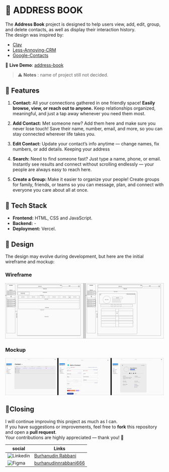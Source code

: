 # 📘 ADDRESS BOOK

The **Address Book** project is designed to help users view, add, edit, group, and delete contacts, as well as display their interaction history.  
The design was inspired by:

- [Clay ](https://clay.earth/)
- [Less-Annoying-CRM](https://www.lessannoyingcrm.com/)
- [Google-Contacts](https://contacts.google.com/)

🔗 **Live Demo**: [address-book](https://address-book-six-theta.vercel.app/)

> ⚠️ **Notes** : name of project still not decided.

## 🌟 Features

1. **Contact:** All your connections gathered in one friendly space! **Easily browse, view, or reach out to anyone.** Keep relationships organized, meaningful, and just a tap away whenever you need them most.

2. **Add Contact:** Met someone new? Add them here and make sure you never lose touch! Save their name, number, email, and more, so you can stay connected wherever life takes you.

3. **Edit Contact:** Update your contact’s info anytime — change names, fix numbers, or add details. Keeping your address

4. **Search:** Need to find someone fast? Just type a name, phone, or email. Instantly see results and connect without scrolling endlessly — your people are always easy to reach here.

5. **Create a Group:** Make it easier to organize your people! Create groups for family, friends, or teams so you can message, plan, and connect with everyone you care about all at once.

## 🧩 Tech Stack

- **Frontend:** HTML, CSS and JavaScript.
- **Backend:** -
- **Deployment:** Vercel.

## 🎨 Design

The design may evolve during development, but here are the initial wireframe and mockup:

### Wireframe

![wireframe](/images/design/wireframe.svg)

### Mockup

![design](/images/design/mockup.svg)

## 🏁Closing

I will continue improving this project as much as I can.  
If you have suggestions or improvements, feel free to **fork** this repository and open a **pull request**.  
Your contributions are highly appreciated — thank you! 🙏

| social                                                                                                      | Links                                                                                                                                 |
| ----------------------------------------------------------------------------------------------------------- | ------------------------------------------------------------------------------------------------------------------------------------- |
| ![Linkedin](https://img.shields.io/badge/LinkedIn-0077B5?style=for-the-badge&logo=linkedin&logoColor=white) | [Burhanudin Rabbani](https://www.linkedin.com/in/burhanudin-rabbani-ba1033362/)                                                       |
| ![Figma](https://img.shields.io/badge/Figma-F24E1E?style=for-the-badge&logo=figma&logoColor=white)          | [burhanudinnrabbani666](https://www.figma.com/files/team/1542920370909340660/project/442001460/Team-project?fuid=1542920368842988705) |
